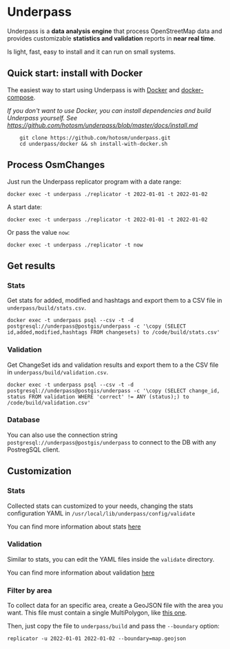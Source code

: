 # Underpass

Underpass is a **data analysis engine** that process OpenStreetMap data and provides customizable **statistics and validation** reports in **near real time**.

Is light, fast, easy to install and it can run on small systems.

## Quick start: install with Docker

The easiest way to start using Underpass is with [Docker](https://docs.docker.com/get-docker/) and [docker-compose](https://docs.docker.com/compose/install/).

_If you don't want to use Docker, you can install dependencies and build Underpass yourself. See  https://github.com/hotosm/underpass/blob/master/docs/install.md_

```
    git clone https://github.com/hotosm/underpass.git
    cd underpass/docker && sh install-with-docker.sh
```

## Process OsmChanges

Just run the Underpass replicator program with a date range:

```
docker exec -t underpass ./replicator -t 2022-01-01 -t 2022-01-02
```

A start date:

```
docker exec -t underpass ./replicator -t 2022-01-01 -t 2022-01-02
```

Or pass the value `now`:

```
docker exec -t underpass ./replicator -t now
```

## Get results

### Stats

Get stats for added, modified and hashtags and export them to a CSV file in `underpass/build/stats.csv`.

```
docker exec -t underpass psql --csv -t -d postgresql://underpass@postgis/underpass -c '\copy (SELECT id,added,modified,hashtags FROM changesets) to /code/build/stats.csv'
```

### Validation

Get ChangeSet ids and validation results and export them to a the CSV file in `underpass/build/validation.csv`.

```
docker exec -t underpass psql --csv -t -d postgresql://underpass@postgis/underpass -c '\copy (SELECT change_id, status FROM validation WHERE 'correct' != ANY (status);) to /code/build/validation.csv'
```

### Database

You can also use the connection string `postgresql://underpass@postgis/underpass` to connect to the DB with any PostregSQL client.

## Customization

### Stats

Collected stats can customized to your needs, changing the stats configuration YAML in `/usr/local/lib/underpass/config/validate`

You can find more information about stats [here](docs/statistics.md)

### Validation

Similar to stats, you can edit the YAML files inside the `validate` directory.

You can find more information about validation [here](docs/validation.md)

### Filter by area

To collect data for an specific area, create a GeoJSON file with the area you want. This file must contain a single MultiPolygon, like [this one](https://github.com/hotosm/underpass/blob/master/config/priority.geojson).

Then, just copy the file to `underpass/build` and pass the `--boundary` option:

```
replicator -u 2022-01-01 2022-01-02 --boundary=map.geojson
```


